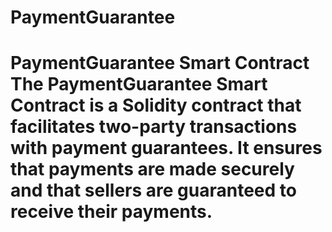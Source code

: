 # PaymentGuarantee
# PaymentGuarantee Smart Contract  The PaymentGuarantee Smart Contract is a Solidity contract that facilitates two-party transactions with payment guarantees. It ensures that payments are made securely and that sellers are guaranteed to receive their payments. 
